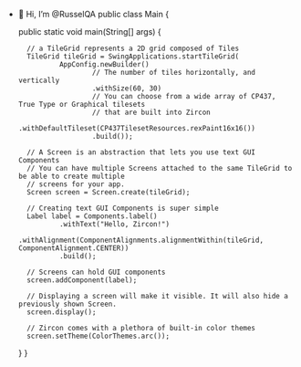 - 👋 Hi, I’m @RusselQA
public class Main {

    public static void main(String[] args) {

        // a TileGrid represents a 2D grid composed of Tiles
        TileGrid tileGrid = SwingApplications.startTileGrid(
                AppConfig.newBuilder()
                        // The number of tiles horizontally, and vertically
                        .withSize(60, 30)
                        // You can choose from a wide array of CP437, True Type or Graphical tilesets
                        // that are built into Zircon
                        .withDefaultTileset(CP437TilesetResources.rexPaint16x16())
                        .build());

        // A Screen is an abstraction that lets you use text GUI Components
        // You can have multiple Screens attached to the same TileGrid to be able to create multiple
        // screens for your app.
        Screen screen = Screen.create(tileGrid);

        // Creating text GUI Components is super simple
        Label label = Components.label()
                .withText("Hello, Zircon!")
                .withAlignment(ComponentAlignments.alignmentWithin(tileGrid, ComponentAlignment.CENTER))
                .build();

        // Screens can hold GUI components
        screen.addComponent(label);

        // Displaying a screen will make it visible. It will also hide a previously shown Screen.
        screen.display();

        // Zircon comes with a plethora of built-in color themes
        screen.setTheme(ColorThemes.arc());
    }
}
